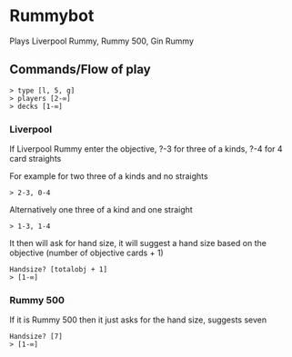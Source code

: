 # Rummybot
Plays Liverpool Rummy, Rummy 500, Gin Rummy

## Commands/Flow of play
```
> type [l, 5, g]
> players [2-∞]
> decks [1-∞]
```

### Liverpool
If Liverpool Rummy enter the objective, ?-3 for three of a kinds, ?-4 for 4 card straights

For example for two three of a kinds and no straights
```
> 2-3, 0-4
```

Alternatively one three of a kind and one straight
```
> 1-3, 1-4
```

It then will ask for hand size, it will suggest a hand size based on the objective (number of objective cards + 1)
```
Handsize? [totalobj + 1]
> [1-∞]
```

### Rummy 500
If it is Rummy 500 then it just asks for the hand size, suggests seven
```
Handsize? [7]
> [1-∞]
```
